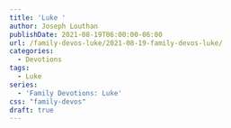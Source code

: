 ```yaml
---
title: 'Luke '
author: Joseph Louthan
publishDate: 2021-08-19T06:00:00-06:00
url: /family-devos-luke/2021-08-19-family-devos-luke/
categories:
  - Devotions
tags:
  - Luke
series:
  - 'Family Devotions: Luke'
css: "family-devos"
draft: true
---
```

